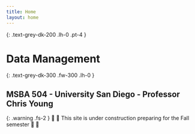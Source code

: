 ```yaml
---
title: Home
layout: home
---
```


{: .text-grey-dk-200 .lh-0 .pt-4 }
# Data Management 

{: .text-grey-dk-300 .fw-300 .lh-0 }
## MSBA 504 - University San Diego - Professor Chris Young

<!-- {: .warning .fs-2 }
🚧 🚧 This site is under construction preparing for the Fall semester 🚧 🚧 -->

{: .warning .fs-2 }
🚧 🚧 This site is under construction preparing for the Fall semester 🚧 🚧
